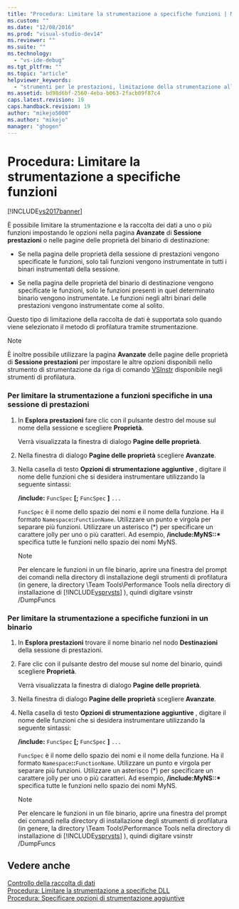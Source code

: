 ```yaml
---
title: "Procedura: Limitare la strumentazione a specifiche funzioni | Microsoft Docs"
ms.custom: ""
ms.date: "12/08/2016"
ms.prod: "visual-studio-dev14"
ms.reviewer: ""
ms.suite: ""
ms.technology: 
  - "vs-ide-debug"
ms.tgt_pltfrm: ""
ms.topic: "article"
helpviewer_keywords: 
  - "strumenti per le prestazioni, limitazione della strumentazione alle funzioni"
ms.assetid: bd98d6bf-2560-4eba-b063-2facb09f87c4
caps.latest.revision: 19
caps.handback.revision: 19
author: "mikejo5000"
ms.author: "mikejo"
manager: "ghogen"
---
```

# Procedura: Limitare la strumentazione a specifiche funzioni
[!INCLUDE[vs2017banner](../code-quality/includes/vs2017banner.md)]

È possibile limitare la strumentazione e la raccolta dei dati a uno o più funzioni impostando le opzioni nella pagina **Avanzate** di **Sessione prestazioni** o nelle pagine delle proprietà del binario di destinazione:  
  
-   Se nella pagina delle proprietà della sessione di prestazioni vengono specificate le funzioni, solo tali funzioni vengono instrumentate in tutti i binari instrumentati della sessione.  
  
-   Se nella pagina delle proprietà del binario di destinazione vengono specificate le funzioni, solo le funzioni presenti in quel determinato binario vengono instrumentate.  Le funzioni negli altri binari delle prestazioni vengono instrumentate come al solito.  
  
 Questo tipo di limitazione della raccolta de dati è supportata solo quando viene selezionato il metodo di profilatura tramite strumentazione.  
  
> [!NOTE]
>  È inoltre possibile utilizzare la pagina **Avanzate** delle pagine delle proprietà di **Sessione prestazioni** per impostare le altre opzioni disponibili nello strumento di strumentazione da riga di comando [VSInstr](../profiling/vsinstr.md) disponibile negli strumenti di profilatura.  
  
### Per limitare la strumentazione a funzioni specifiche in una sessione di prestazioni  
  
1.  In **Esplora prestazioni** fare clic con il pulsante destro del mouse sul nome della sessione e scegliere **Proprietà**.  
  
     Verrà visualizzata la finestra di dialogo **Pagine delle proprietà**.  
  
2.  Nella finestra di dialogo **Pagine delle proprietà** scegliere **Avanzate**.  
  
3.  Nella casella di testo **Opzioni di strumentazione aggiuntive** , digitare il nome delle funzioni che si desidera instrumentare utilizzando la seguente sintassi:  
  
     **\/include:** `FuncSpec` **\[;** `FuncSpec` **\]** `...`  
  
     `FuncSpec` è il nome dello spazio dei nomi e il nome della funzione.  Ha il formato `Namespace`**::**`FunctionName`.  Utilizzare un punto e virgola per separare più funzioni.  Utilizzare un asterisco \(\*\) per specificare un carattere jolly per uno o più caratteri.  Ad esempio, **\/include:MyNS::\*** specifica tutte le funzioni nello spazio dei nomi MyNS.  
  
    > [!NOTE]
    >  Per elencare le funzioni in un file binario, aprire una finestra del prompt dei comandi nella directory di installazione degli strumenti di profilatura \(in genere, la directory \\Team Tools\\Performance Tools nella directory di installazione di [!INCLUDE[vsprvsts](../code-quality/includes/vsprvsts_md.md)] \), quindi digitare vsinstr \/DumpFuncs  
  
### Per limitare la strumentazione a specifiche funzioni in un binario  
  
1.  In **Esplora prestazioni** trovare il nome binario nel nodo **Destinazioni** della sessione di prestazioni.  
  
2.  Fare clic con il pulsante destro del mouse sul nome del binario, quindi scegliere **Proprietà**.  
  
     Verrà visualizzata la finestra di dialogo **Pagine delle proprietà**.  
  
3.  Nella finestra di dialogo **Pagine delle proprietà** scegliere **Avanzate**.  
  
4.  Nella casella di testo **Opzioni di strumentazione aggiuntive** , digitare il nome delle funzioni che si desidera instrumentare utilizzando la seguente sintassi:  
  
     **\/include:** `FuncSpec` **\[;** `FuncSpec` **\]** `...`  
  
     `FuncSpec` è il nome dello spazio dei nomi e il nome della funzione.  Ha il formato `Namespace`**::**`FunctionName`.  Utilizzare un punto e virgola per separare più funzioni.  Utilizzare un asterisco \(\*\) per specificare un carattere jolly per uno o più caratteri.  Ad esempio, **\/include:MyNS::\*** specifica tutte le funzioni nello spazio dei nomi MyNS.  
  
    > [!NOTE]
    >  Per elencare le funzioni in un file binario, aprire una finestra del prompt dei comandi nella directory di installazione degli strumenti di profilatura \(in genere, la directory \\Team Tools\\Performance Tools nella directory di installazione di [!INCLUDE[vsprvsts](../code-quality/includes/vsprvsts_md.md)] \), quindi digitare vsinstr \/DumpFuncs  
  
## Vedere anche  
 [Controllo della raccolta di dati](../profiling/controlling-data-collection.md)   
 [Procedura: Limitare la strumentazione a specifiche DLL](../profiling/how-to-limit-instrumentation-to-specific-dlls.md)   
 [Procedura: Specificare opzioni di strumentazione aggiuntive](../profiling/how-to-specify-additional-instrumentation-options.md)